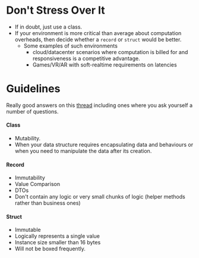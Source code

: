 # Don't Stress Over It
- If in doubt, just use a class. 
- If your environment is more critical than average about computation overheads, then decide whether a `record` or `struct` would be better.
	- Some examples of such environments
		- cloud/datacenter scenarios where computation is billed for and responsiveness is a competitive advantage.
		- Games/VR/AR with soft-realtime requirements on latencies

# Guidelines 
Really good answers on this [thread](https://stackoverflow.com/questions/64816714/when-to-use-record-vs-class-vs-struct) including ones where you ask yourself a number of questions.
#### Class
- Mutability.
- When your data structure requires encapsulating data and behaviours or when you need to manipulate the data after its creation.
#### Record
- Immutability
- Value Comparison
- DTOs
- Don't contain any logic or very small chunks of logic (helper methods rather than business ones)
#### Struct
- Immutable
- Logically represents a single value
- Instance size smaller than 16 bytes
- Will not be boxed frequently.